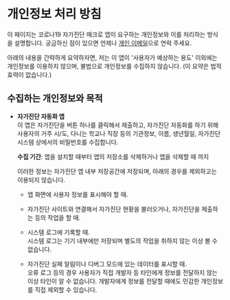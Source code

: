 # 개인정보 처리 방침
이 페이지는 코로나19 자가진단 매크로 앱이 요구하는 개인정보와 이를 처리하는 방식을 설명합니다.
궁금하신 점이 있으면 언제나 [개인 이메일](mailto:lhwdev6@outlook.com)으로 연락 주세요.

아래의 내용을 간략하게 요약하자면, 저는 이 앱이 '사용자가 예상하는 용도' 이외에는 개인정보를 이용하지 않으며,
불법으로 개인정보를 수집하지 않습니다. (이 요약은 법적 효력이 없습니다.)


## 수집하는 개인정보와 목적
- **자가진단 자동화 앱**  
  이 앱은 자가진단을 버튼 하나를 클릭해서 제출하고, 자가진단 자동화를 하기 위해
  사용자의 거주 시/도, 다니는 학교나 직장 등의 기관정보, 이름, 생년월일, 자가진단 시스템 상에서의 비밀번호를 수집합니다.
  
  **수집 기간**: 앱을 설치할 때부터 앱의 저장소를 삭제하거나 앱을 삭제할 때 까지
  
  이러한 정보는 자가진단 앱 내부 저장공간에 저장되며, 아래의 경우를 제외하고는 이용되지 않습니다.
  * 앱 화면에 사용자 정보를 표시해야 할 때.
  
  * 자가진단 사이트와 연결해서 자가진단 현황을 불러오거나, 자가진단을 제출하는 등의 작업을 할 때.
  
  * 시스템 로그에 기록할 때.  
    시스템 로그는 기기 내부에만 저장되며 별도의 작업을 취하지 않는 이상 볼 수 없습니다.
  
  * 자가진단 실패 알림이나 디버그 모드에 있는 데이터를 표시할 때.  
    오류 로그 등의 경우 사용자가 직접 개발자 등 타인에게 정보를 전달하지 않는 이상 타인이 알 수 없습니다.
    개발자에게 정보를 전달할 때에도 민감한 개인정보를 직접 제외할 수 있습니다.
  
